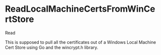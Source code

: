 # ReadLocalMachineCertsFromWinCertStore
Read

This is supposed to pull all the certificates out of a Windows Local Machine Cert Store using Go and the wincrypt.h library.
